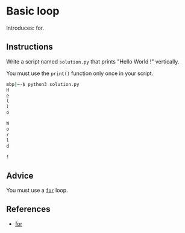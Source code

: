 # Basic loop

Introduces: for.

## Instructions

Write a script named `solution.py` that prints "Hello World !"
vertically.

You must use the `print()` function only once in your script.

```bash
mbp|~-$ python3 solution.py
H
e
l
l
o

W
o
r
l
d

!
```


## Advice

You must use a [`for`](https://docs.python.org/3.4/reference/compound_stmts.html#for) loop.

## References
 - [for](https://docs.python.org/3/tutorial/controlflow.html#for-statements)
